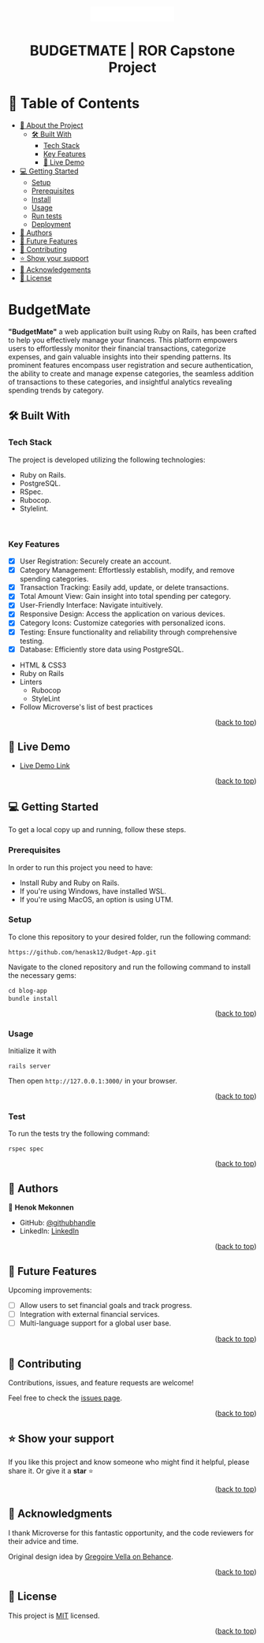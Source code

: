 <a name="readme-top"></a>

<div align="center">
<img src="./app/assets/images/logo_white.png" width="170px">
  <h1><b>BUDGETMATE  | ROR Capstone Project</b></h1>
</div>


# 📗 Table of Contents

- [📖 About the Project](#about-project)
  - [🛠 Built With](#built-with)
    - [Tech Stack](#tech-stack)
    - [Key Features](#key-features)
    - [🚀 Live Demo](#live-demo)
- [💻 Getting Started](#getting-started)
  - [Setup](#setup)
  - [Prerequisites](#prerequisites)
  - [Install](#install)
  - [Usage](#usage)
  - [Run tests](#run-tests)
  - [Deployment](#triangular_flag_on_post-deployment)
- [👥 Authors](#authors)
- [🔭 Future Features](#future-features)
- [🤝 Contributing](#contributing)
- [⭐️ Show your support](#support)
- [🙏 Acknowledgements](#acknowledgements)
- [📝 License](#license)


#  BudgetMate <a name="about-project"></a>

**"BudgetMate"**  a web application built using Ruby on Rails, has been crafted to help you effectively manage your finances. This platform empowers users to effortlessly monitor their financial transactions, categorize expenses, and gain valuable insights into their spending patterns. Its prominent features encompass user registration and secure authentication, the ability to create and manage expense categories, the seamless addition of transactions to these categories, and insightful analytics revealing spending trends by category.


## 🛠 Built With <a name="built-with"></a>

### Tech Stack

The project is developed utilizing the following technologies:

* Ruby on Rails.
* PostgreSQL.
* RSpec.
* Rubocop.
* Stylelint.

<br>

### Key Features <a name="key-features"></a>

- [x] User Registration: Securely create an account.
- [x] Category Management: Effortlessly establish, modify, and remove spending categories.
- [x] Transaction Tracking: Easily add, update, or delete transactions.
- [x] Total Amount View: Gain insight into total spending per category.
- [x] User-Friendly Interface: Navigate intuitively.
- [x] Responsive Design: Access the application on various devices.
- [x] Category Icons: Customize categories with personalized icons.
- [x] Testing: Ensure functionality and reliability through comprehensive testing.
- [x] Database: Efficiently store data using PostgreSQL.

<ul>
  <li>HTML & CSS3</li>
  <li>Ruby on Rails</li>
  <li>Linters
    <ul>
      <li>Rubocop</li>
      <li>StyleLint</li>
    </ul>
  </li>
  <li>Follow Microverse's list of best practices</li>
</ul>

<p align="right">(<a href="#readme-top">back to top</a>)</p>

## 🚀 Live Demo <a name="live-demo"></a>

- [Live Demo Link](https://budgetapp-3unj.onrender.com)


<p align="right">(<a href="#readme-top">back to top</a>)</p>



## 💻 Getting Started <a name="getting-started"></a>

To get a local copy up and running, follow these steps.

### Prerequisites
In order to run this project you need to have:

- Install Ruby and Ruby on Rails.
- If you're using Windows, have installed WSL.
- If you're using MacOS, an option is using UTM.

### Setup
To clone this repository to your desired folder, run the following command: <br>

```
https://github.com/henask12/Budget-App.git
```

Navigate to the cloned repository and run the following command to install the necessary gems:
```
cd blog-app
bundle install
```

<p align="right">(<a href="#readme-top">back to top</a>)</p>

### Usage
Initialize it with
```
rails server
```
Then open `http://127.0.0.1:3000/` in your browser.

<p align="right">(<a href="#readme-top">back to top</a>)</p>

### Test
To run the tests try the following command:
```
rspec spec
```
<p align="right">(<a href="#readme-top">back to top</a>)</p>


## 👥 Authors <a name="authors"></a>

👤 **Henok Mekonnen**

- GitHub: [@githubhandle](https://github.com/henask12)
- LinkedIn: [LinkedIn](https://www.linkedin.com/in/henokmekonnen1)

<p align="right">(<a href="#readme-top">back to top</a>)</p>

## 🔭 Future Features <a name="future-features"></a>

Upcoming improvements:

- [ ] Allow users to set financial goals and track progress.
- [ ] Integration with external financial services.
- [ ] Multi-language support for a global user base.

<p align="right">(<a href="#readme-top">back to top</a>)</p>


## 🤝 Contributing <a name="contributing"></a>

Contributions, issues, and feature requests are welcome!

Feel free to check the [issues page](https://github.com/henask12/Budget-App/issues).

<p align="right">(<a href="#readme-top">back to top</a>)</p>

## ⭐️ Show your support <a name="support"></a>

If you like this project and know someone who might find it helpful, please share it.
Or give it a **star** ⭐️

<p align="right">(<a href="#readme-top">back to top</a>)</p>

## 🙏 Acknowledgments <a name="acknowledgements"></a>

I thank Microverse for this fantastic opportunity, and the code reviewers for their advice and time.

Original design idea by [Gregoire Vella on Behance](https://www.behance.net/gregoirevella).

<p align="right">(<a href="#readme-top">back to top</a>)</p>

## 📝 License <a name="license"></a>

This project is [MIT](./LICENSE) licensed.

<p align="right">(<a href="#readme-top">back to top</a>)</p>


